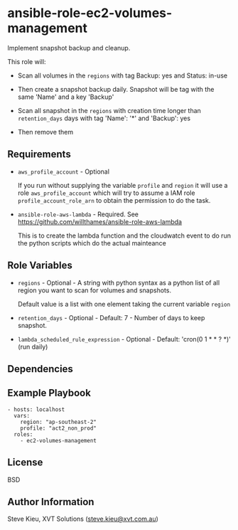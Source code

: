 ansible-role-ec2-volumes-management
=========

Implement snapshot backup and cleanup.

This role will:
- Scan all volumes in the `regions` with tag Backup: yes and Status: in-use
- Then create a snapshot backup daily. Snapshot will be tag with the same 'Name' and a key 'Backup'

- Scan all snapshot in the `regions` with creation time longer than `retention_days` days with tag 'Name': '\*' and 'Backup': yes
- Then remove them


Requirements
------------

- `aws_profile_account` - Optional

  If you run without supplying the variable `profile` and `region` it will use a role
  `aws_profile_account` which will try to assume a IAM role
  `profile_account_role_arn` to obtain the permission to do the task.

- `ansible-role-aws-lambda` - Required. See https://github.com/willthames/ansible-role-aws-lambda

  This is to create the lambda function and the cloudwatch event to do run the
  python scripts which do the actual mainteance


Role Variables
--------------

- `regions` - Optional - A string with python syntax as a python list of all
  region you want to scan for volumes and snapshots.

  Default value is a list with one element taking the current variable `region`

- `retention_days` - Optional - Default: 7 - Number of days to keep snapshot.

- `lambda_scheduled_rule_expression` - Optional - Default: 'cron(0 1 \* \* ? \*)' (run daily)


Dependencies
------------


Example Playbook
----------------

```
- hosts: localhost
  vars:
    region: "ap-southeast-2"
    profile: "act2_non_prod"
  roles:
    - ec2-volumes-management
```

License
-------

BSD

Author Information
------------------

Steve Kieu, XVT Solutions (steve.kieu@xvt.com.au)

